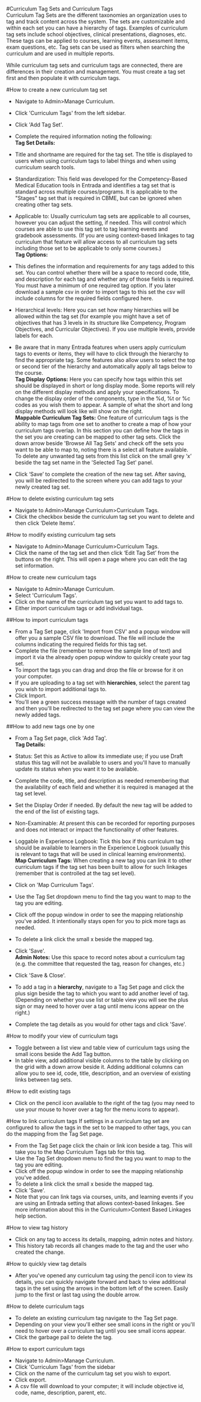 #Curriculum Tag Sets and Curriculum Tags  
Curriculum Tag Sets are the different taxonomies an organization uses to tag and track content across the system. The sets are customizable and within each set you can have a hierarchy of tags.  Examples of curriculum tag sets include school objectives, clinical presentations, diagnoses, etc.  These tags can be applied to courses, learning events, assessment items, exam questions, etc. Tag sets can be used as filters when searching the curriculum and are used in multiple reports.

While curriculum tag sets and curriculum tags are connected, there are differences in their creation and management.  You must create a tag set first and then populate it with curriculum tags.

#How to create a new curriculum tag set
* Navigate to Admin>Manage Curriculum.
* Click 'Curriculum Tags' from the left sidebar.
* Click 'Add Tag Set'.
* Complete the required information noting the following:  
**Tag Set Details:**
* Title and shortname are required for the tag set.  The title is displayed to users when using curriculum tags to label things and when using curriculum search tools.  
* Standardization: This field was developed for the Competency-Based Medical Education tools in Entrada and identifies a tag set that is standard across multiple courses/programs.  It is applicable to the "Stages" tag set that is required in CBME, but can be ignored when creating other tag sets.
* Applicable to: Usually curriculum tag sets are applicable to all courses, however you can adjust the setting, if needed.  This will control which courses are able to use this tag set to tag learning events and gradebook assessments.  (If you are using context-based linkages to tag curriculum that feature will allow access to all curriculum tag sets including those set to be applicable to only some courses.)  
**Tag Options:**  
* This defines the information and requirements for any tags added to this set.  You can control whether there will be a space to record code, title, and description for each tag and whether any of those fields is required.  You must have a minimum of one required tag option.  If you later download a sample csv in order to import tags to this set the csv will include columns for the required fields configured here.
* Hierarchical levels: Here you can set how many hierarchies will be allowed within the tag set (for example you might have a set of objectives that has 3 levels in its structure like Competency, Program Objectives, and Curricular Objectives). If you use multiple levels, provide labels for each.
* Be aware that in many Entrada features when users apply curriculum tags to events or items, they will have to click through the hierarchy to find the appropriate tag.  Some features also allow users to select the top or second tier of the hierarchy and automatically apply all tags below to the course.  
**Tag Display Options:** Here you can specify how tags within this set should be displayed in short or long display mode. Some reports will rely on the different display methods and apply your specifications. To change the display order of the components, type in the %d, %t or %c codes as you wish them to appear. A sample of what the short and long display methods will look like will show on the right.  
**Mappable Curriculum Tag Sets:** One feature of curriculum tags is the ability to map tags from one set to another to create a map of how your curriculum tags overlap.  In this section you can define how the tags in the set you are creating can be mapped to other tag sets.  Click the down arrow beside 'Browse All Tag Sets' and check off the sets you want to be able to map to, noting there is a select all feature available.  To delete any unwanted tag sets from this list click on the small grey ‘x’ beside the tag set name in the 'Selected Tag Set' panel.

* Click ‘Save’ to complete the creation of the new tag set.  After saving, you will be redirected to the screen where you can add tags to your newly created tag set.

#How to delete existing curriculum tag sets
* Navigate to Admin>Manage Curriculum>Curriculum Tags.
* Click the checkbox beside the curriculum tag set you want to delete and then click ‘Delete Items’.

#How to modify existing curriculum tag sets
* Navigate to Admin>Manage Curriculum>Curriculum Tags.
* Click the name of the tag set and then click ‘Edit Tag Set’ from the buttons on the right.  This will open a page where you can edit the tag set information.

#How to create new curriculum tags
* Navigate to Admin>Manage Curriculum.
* Select 'Curriculum Tags'.
* Click on the name of the curriculum tag set you want to add tags to.
* Either import curriculum tags or add individual tags.

##How to import curriculum tags
* From a Tag Set page, click 'Import from CSV' and a popup window will offer you a sample CSV file to download.  The file will include the columns indicating the required fields for this tag set.
* Complete the file (remember to remove the sample line of text) and import it via the already open popup window to quickly create your tag set.
* To import the tags you can drag and drop the file or browse for it on your computer.
* If you are uploading to a tag set with **hierarchies**, select the parent tag you wish to import additional tags to.
* Click Import.
* You'll see a green success message with the number of tags created and then you'll be redirected to the tag set page where you can view the newly added tags.

##How to add new tags one by one
* From a Tag Set page, click 'Add Tag'.  
**Tag Details:**
* Status: Set this as Active to allow its immediate use; if you use Draft status this tag will not be available to users and you'll have to manually update its status when you want it to be available.
* Complete the code, title, and description as needed remembering that the availability of each field and whether it is required is managed at the tag set level.
* Set the Display Order if needed.  By default the new tag will be added to the end of the list of existing tags.
* Non-Examinable: At present this can be recorded for reporting purposes and does not interact or impact the functionality of other features.
* Loggable in Experience Logbook: Tick this box if this curriculum tag should be available to learners in the Experience Logbook (usually this is relevant to tags that will be used in clinical learning environments).  
**Map Curriculum Tags:** When creating a new tag you can link it to other curriculum tags if the tag set has been built to allow for such linkages (remember that is controlled at the tag set level).  
* Click on 'Map Curriculum Tags'.
* Use the Tag Set dropdown menu to find the tag you want to map to the tag you are editing.
* Click off the popup window in order to see the mapping relationship you've added.  It intentionally stays open for you to pick more tags as needed.
* To delete a link click the small x beside the mapped tag.
* Click 'Save'.  
**Admin Notes:** Use this space to record notes about a curriculum tag (e.g. the committee that requested the tag, reason for changes, etc.)
* Click 'Save & Close'.

* To add a tag in a **hierarchy**, navigate to a Tag Set page and click the plus sign beside the tag to which you want to add another level of tag. (Depending on whether you use list or table view you will see the plus sign or may need to hover over a tag until menu icons appear on the right.)
* Complete the tag details as you would for other tags and click 'Save'.

#How to modify your view of curriculum tags
* Toggle between a list view and table view of curriculum tags using the small icons beside the Add Tag button.
* In table view, add additional visible columns to the table by clicking on the grid with a down arrow beside it.  Adding additional columns can allow you to see id, code, title, description, and an overview of existing links between tag sets.

#How to edit existing tags
* Click on the pencil icon available to the right of the tag (you may need to use your mouse to hover over a tag for the menu icons to appear).

#How to link curriculum tags
If settings in a curriculum tag set are configured to allow the tags in the set to be mapped to other tags, you can do the mapping from the Tag Set page.  

* From the Tag Set page click the chain or link icon beside a tag.  This will take you to the Map Curriculum Tags tab for this tag.
* Use the Tag Set dropdown menu to find the tag you want to map to the tag you are editing.
* Click off the popup window in order to see the mapping relationship you've added.
* To delete a link click the small x beside the mapped tag.
* Click 'Save'.  
* Note that you can link tags via courses, units, and learning events if you are using an Entrada setting that allows context-based linkages.  See more information about this in the Curriculum>Context Based Linkages help section.

#How to view tag history
* Click on any tag to access its details, mapping, admin notes and history.
* This history tab records all changes made to the tag and the user who created the change.

#How to quickly view tag details
* After you've opened any curriculum tag using the pencil icon to view its details, you can quickly navigate forward and back to view additional tags in the set using the arrows in the bottom left of the screen.  Easily jump to the first or last tag using the double arrow.

#How to delete curriculum tags
* To delete an existing curriculum tag navigate to the Tag Set page.
* Depending on your view you'll either see small icons in the right or you'll need to hover over a curriculum tag until you see small icons appear.
* Click the garbage pail to delete the tag.

#How to export curriculum tags
* Navigate to Admin>Manage Curriculum.
* Click 'Curriculum Tags' from the sidebar
* Click on the name of the curriculum tag set you wish to export.
* Click export.
* A csv file will download to your computer; it will include objective id, code, name, description, parent, etc.
